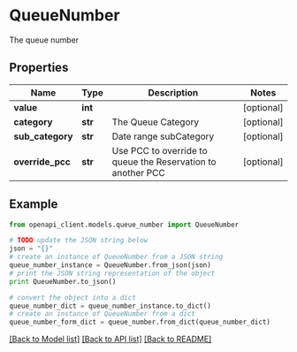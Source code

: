 # QueueNumber

The queue number

## Properties
Name | Type | Description | Notes
------------ | ------------- | ------------- | -------------
**value** | **int** |  | [optional] 
**category** | **str** | The Queue Category | [optional] 
**sub_category** | **str** | Date range subCategory | [optional] 
**override_pcc** | **str** | Use PCC to override to queue the Reservation to another PCC | [optional] 

## Example

```python
from openapi_client.models.queue_number import QueueNumber

# TODO update the JSON string below
json = "{}"
# create an instance of QueueNumber from a JSON string
queue_number_instance = QueueNumber.from_json(json)
# print the JSON string representation of the object
print QueueNumber.to_json()

# convert the object into a dict
queue_number_dict = queue_number_instance.to_dict()
# create an instance of QueueNumber from a dict
queue_number_form_dict = queue_number.from_dict(queue_number_dict)
```
[[Back to Model list]](../README.md#documentation-for-models) [[Back to API list]](../README.md#documentation-for-api-endpoints) [[Back to README]](../README.md)


